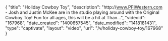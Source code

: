 {
    "title": "Holiday Cowboy Toy",
    "description": "http:\/\/www.PFIWestern.com - Josh and Justin McKee are in the studio playing around with the Original Cowboy Toy! Fun for all ages, this will be a hit at Than...",
    "videoid": "167968",
    "date_created": "1400657545",
    "date_modified": "1418181431",
    "type": "captivate",
    "layout": "video",
    "url": "\/v\/holiday-cowboy-toy\/167968"
}